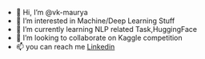 - 👋 Hi, I’m @vk-maurya
- 👀 I’m interested in Machine/Deep Learning Stuff
- 🌱 I’m currently learning NLP related Task,HuggingFace
- 💞️ I’m looking to collaborate on Kaggle competition
- 📫 you can reach me <a href='www.linkedin.com/in/vk-maurya'> Linkedin</a> 

<!---
vk-maurya/vk-maurya is a ✨ special ✨ repository because its `README.md` (this file) appears on your GitHub profile.
You can click the Preview link to take a look at your changes.
--->
